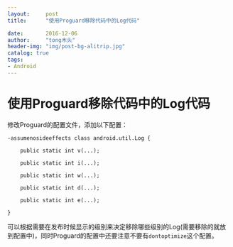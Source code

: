 ```yaml
---
layout:     post
title:      "使用Proguard移除代码中的Log代码"

date:       2016-12-06
author:     "tong木头"
header-img: "img/post-bg-alitrip.jpg"
catalog: true
tags:
- Android
---
```


# 使用Proguard移除代码中的Log代码

修改Proguard的配置文件，添加以下配置：

	-assumenosideeffects class android.util.Log {
	
		public static int v(...);
		
		public static int i(...);
		
		public static int w(...);
		
		public static int d(...);
		
		public static int e(...);
	
	}
	
可以根据需要在发布时候显示的级别来决定移除哪些级别的Log(需要移除的就放到配置中)，同时Proguard的配置中还要注意不要有`dontoptimize`这个配置。